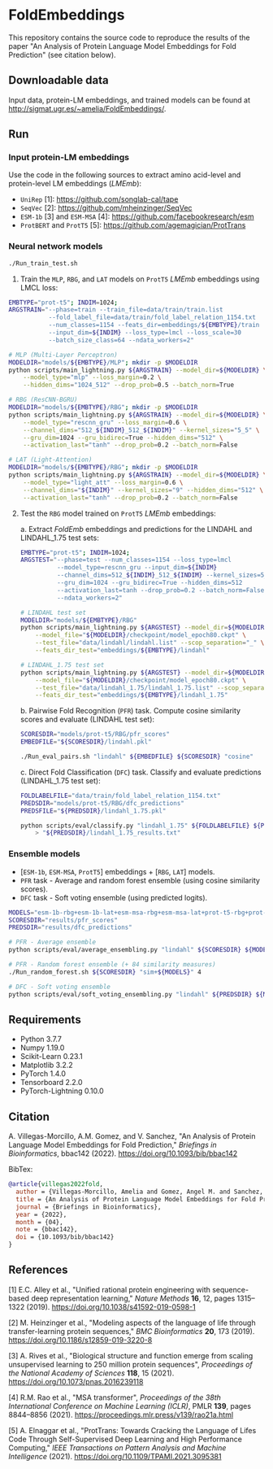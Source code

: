 # FoldEmbeddings

This repository contains the source code to reproduce the results of the paper "An Analysis of Protein Language Model Embeddings for Fold Prediction" (see citation below).

## Downloadable data

Input data, protein-LM embeddings, and trained models can be found at <http://sigmat.ugr.es/~amelia/FoldEmbeddings/>.

## Run

### Input protein-LM embeddings

Use the code in the following sources to extract amino acid-level and protein-level LM embeddings (*LMEmb*):

- `UniRep` [1]: <https://github.com/songlab-cal/tape>
- `SeqVec` [2]: <https://github.com/mheinzinger/SeqVec>
- `ESM-1b` [3] and `ESM-MSA` [4]: <https://github.com/facebookresearch/esm>
- `ProtBERT` and `ProtT5` [5]: <https://github.com/agemagician/ProtTrans>

### Neural network models

```bash
./Run_train_test.sh
```

1. Train the `MLP`, `RBG`, and `LAT` models on `ProtT5` *LMEmb* embeddings using LMCL loss:

```bash
EMBTYPE="prot-t5"; INDIM=1024;
ARGSTRAIN="--phase=train --train_file=data/train/train.list
           --fold_label_file=data/train/fold_label_relation_1154.txt
           --num_classes=1154 --feats_dir=embeddings/${EMBTYPE}/train
           --input_dim=${INDIM} --loss_type=lmcl --loss_scale=30
           --batch_size_class=64 --ndata_workers=2"

# MLP (Multi-Layer Perceptron)
MODELDIR="models/${EMBTYPE}/MLP"; mkdir -p $MODELDIR
python scripts/main_lightning.py ${ARGSTRAIN} --model_dir=${MODELDIR} \
    --model_type="mlp" --loss_margin=0.2 \
    --hidden_dims="1024_512" --drop_prob=0.5 --batch_norm=True

# RBG (ResCNN-BGRU)
MODELDIR="models/${EMBTYPE}/RBG"; mkdir -p $MODELDIR
python scripts/main_lightning.py ${ARGSTRAIN} --model_dir=${MODELDIR} \
    --model_type="rescnn_gru" --loss_margin=0.6 \
    --channel_dims="512_${INDIM}_512_${INDIM}" --kernel_sizes="5_5" \
    --gru_dim=1024 --gru_bidirec=True --hidden_dims="512" \
    --activation_last="tanh" --drop_prob=0.2 --batch_norm=False

# LAT (Light-Attention)
MODELDIR="models/${EMBTYPE}/RBG"; mkdir -p $MODELDIR
python scripts/main_lightning.py ${ARGSTRAIN} --model_dir=${MODELDIR} \
    --model_type="light_att" --loss_margin=0.6 \
    --channel_dims="${INDIM}" --kernel_sizes="9" --hidden_dims="512" \
    --activation_last="tanh" --drop_prob=0.2 --batch_norm=False
```

2. Test the `RBG` model trained on `ProtT5` *LMEmb* embeddings:

    a. Extract *FoldEmb* embeddings and predictions for the LINDAHL and LINDAHL_1.75 test sets:

    ```bash
    EMBTYPE="prot-t5"; INDIM=1024;
    ARGSTEST="--phase=test --num_classes=1154 --loss_type=lmcl
              --model_type=rescnn_gru --input_dim=${INDIM}
              --channel_dims=512_${INDIM}_512_${INDIM} --kernel_sizes=5_5
              --gru_dim=1024 --gru_bidirec=True --hidden_dims=512
              --activation_last=tanh --drop_prob=0.2 --batch_norm=False
              --ndata_workers=2"

    # LINDAHL test set
    MODELDIR="models/${EMBTYPE}/RBG"
    python scripts/main_lightning.py ${ARGSTEST} --model_dir=${MODELDIR} \
        --model_file="${MODELDIR}/checkpoint/model_epoch80.ckpt" \
        --test_file="data/lindahl/lindahl.list" --scop_separation="_" \
        --feats_dir_test="embeddings/${EMBTYPE}/lindahl"

    # LINDAHL_1.75 test set
    python scripts/main_lightning.py ${ARGSTEST} --model_dir=${MODELDIR} \
        --model_file="${MODELDIR}/checkpoint/model_epoch80.ckpt" \
        --test_file="data/lindahl_1.75/lindahl_1.75.list" --scop_separation="." \
        --feats_dir_test="embeddings/${EMBTYPE}/lindahl_1.75"
    ```

    b. Pairwise Fold Recognition (`PFR`) task. Compute cosine similarity scores and evaluate (LINDAHL test set):

    ```bash
    SCORESDIR="models/prot-t5/RBG/pfr_scores"
    EMBEDFILE="${SCORESDIR}/lindahl.pkl"

    ./Run_eval_pairs.sh "lindahl" ${EMBEDFILE} ${SCORESDIR} "cosine"
    ```

    c. Direct Fold Classification (`DFC`) task. Classify and evaluate predictions (LINDAHL_1.75 test set):

    ```bash
    FOLDLABELFILE="data/train/fold_label_relation_1154.txt"
    PREDSDIR="models/prot-t5/RBG/dfc_predictions"
    PREDSFILE="${PREDSDIR}/lindahl_1.75.pkl"

    python scripts/eval/classify.py "lindahl_1.75" ${FOLDLABELFILE} ${PREDSFILE} \
        > "${PREDSDIR}/lindahl_1.75_results.txt"
    ```

### Ensemble models

- [`ESM-1b`, `ESM-MSA`, `ProtT5`] embeddings + [`RBG`, `LAT`] models.
- `PFR` task - Average and random forest ensemble (using cosine similarity scores).
- `DFC` task - Soft voting ensemble (using predicted logits).

```bash
MODELS="esm-1b-rbg+esm-1b-lat+esm-msa-rbg+esm-msa-lat+prot-t5-rbg+prot-t5-lat"
SCORESDIR="results/pfr_scores"
PREDSDIR="results/dfc_predictions"

# PFR - Average ensemble
python scripts/eval/average_ensembling.py "lindahl" ${SCORESDIR} ${MODELS}

# PFR - Random forest ensemble (+ 84 similarity measures)
./Run_random_forest.sh ${SCORESDIR} "sim+${MODELS}" 4

# DFC - Soft voting ensemble
python scripts/eval/soft_voting_ensembling.py "lindahl" ${PREDSDIR} ${MODELS}
```

## Requirements

- Python 3.7.7
- Numpy 1.19.0
- Scikit-Learn 0.23.1
- Matplotlib 3.2.2
- PyTorch 1.4.0
- Tensorboard 2.2.0
- PyTorch-Lightning 0.10.0

## Citation

A. Villegas-Morcillo, A.M. Gomez, and V. Sanchez, "An Analysis of Protein Language Model Embeddings for Fold Prediction," *Briefings in Bioinformatics*, bbac142 (2022). <https://doi.org/10.1093/bib/bbac142>

BibTex:

```bibtex
@article{villegas2022fold,
  author = {Villegas-Morcillo, Amelia and Gomez, Angel M. and Sanchez, Victoria},
  title = {An Analysis of Protein Language Model Embeddings for Fold Prediction},
  journal = {Briefings in Bioinformatics},
  year = {2022},
  month = {04},
  note = {bbac142},
  doi = {10.1093/bib/bbac142}
}
```

## References

[1] E.C. Alley et al., "Unified rational protein engineering with sequence-based deep representation learning," *Nature Methods* **16**, 12, pages 1315–1322 (2019). <https://doi.org/10.1038/s41592-019-0598-1>

[2] M. Heinzinger et al., "Modeling aspects of the language of life through transfer-learning protein sequences," *BMC Bioinformatics* **20**, 173 (2019). <https://doi.org/10.1186/s12859-019-3220-8>

[3] A. Rives et al., "Biological structure and function emerge from scaling unsupervised learning to 250 million protein sequences", *Proceedings of the National Academy of Sciences* **118**, 15 (2021). <https://doi.org/10.1073/pnas.2016239118>

[4] R.M. Rao et al., "MSA transformer", *Proceedings of the 38th International Conference on Machine Learning (ICLR)*, PMLR **139**, pages 8844–8856 (2021). <https://proceedings.mlr.press/v139/rao21a.html>

[5] A. Elnaggar et al., "ProtTrans: Towards Cracking the Language of Lifes Code Through Self-Supervised Deep Learning and High Performance Computing," *IEEE Transactions on Pattern Analysis and Machine Intelligence* (2021). <https://doi.org/10.1109/TPAMI.2021.3095381>
